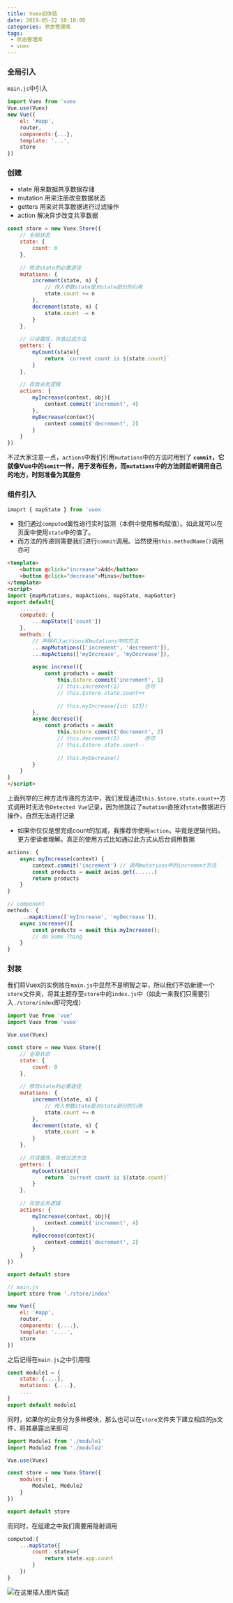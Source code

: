 ```yaml
---
title: Vuex初体验
date: 2019-05-22 10:18:00
categories: 状态管理库
tags:
 - 状态管理库
 - vuex
---
```


### 全局引入
`main.js`中引入
```javascript
import Vuex from 'vuex
Vue.use(Vuex)
new Vue({
	el: '#app',
	router,
	components:{...},
	template: '...',
	store
})
```
<!--more-->

### 创建

- state 用来数据共享数据存储
- mutation 用来注册改变数据状态
- getters 用来对共享数据进行过滤操作
- action 解决异步改变共享数据
```javascript
const store = new Vuex.Store({
	// 全局状态
	state: {
		count: 0
	},
	
	// 修改state的必要途径
	mutations: {
		increment(state, n) {
			// 传入参数state是对state部分的引用
			state.count += n
		},
		decrement(state, n) {
			state.count -= n
		}
	},
	
	// 只读属性，存放过滤方法
	getters: {
		myCount(state){
			return `current count is ${state.count}`
		}
	},
	
	// 存放业务逻辑
	actions: {
		myIncrease(context, obj){
			context.commit('increment', 4)
		},
		myDecrease(context){
			context.commit('decrement', 2)
		}
	}
})
```
不过大家注意一点，`actions`中我们引用`mutations`中的方法时用到了 **`commit`，它就像Vue中的`$emit`一样，用于发布任务，而`mutations`中的方法则监听调用自己的地方，时刻准备为其服务**
### 组件引入

```javascript
imoprt { mapState } from 'vuex
```
- 我们通过`computed`属性进行实时监测（本例中使用解构赋值）。如此就可以在页面中使用`state`中的值了。
- 而方法的传递则需要我们进行`commit`调用。当然使用`this.methodName()`调用亦可
```html
<template>
	<button @click="increase">Add</button>
	<button @click="decrease">Minus</button>
</template>
<script>
import {mapMutations, mapActions, mapState, mapGetter}
export default{
	......
	computed: {
		...mapState(['count'])
	},
	methods: {
		// 声明引入actions和mutations中的方法
		...mapMutations(['increment', 'decrement']),
		...mapActions(['myIncrease', 'myDecrease']),
	
		async increse(){
			const products = await 
				this.$store.commit('increment', 1)
				// this.increment(1)		亦可
				// this.$store.state.count++
		
				// this.myIncrease({id: 123})
		},
		async decrese(){
			const products = await 
				this.$store.commit('decrement', 2)
				// this.decrement(2)		亦可
				// this.$store.state.count--
	
				// this.myDecrease()
		}
	}
}
</script>
```
上面列举的三种方法传递的方法中，我们发现通过`this.$store.state.count++`方式调用时无法令`Detected Vue`记录，因为他跳过了`mutation`直接对`state`数据进行操作，自然无法进行记录

- 如果你仅仅是想完成count的加减，我推荐你使用`action`。毕竟是逻辑代码，更方便读者理解。真正的使用方式比如通过此方式从后台调用数据
```javascript
actions: {
	async myIncrease(context) {
		context.commit('increment')	// 调用mutations中的increment方法
		const products = await axios.get(......)
		return products
	}
}

// component
methods: {
	...mapActions(['myIncrease', 'myDecrease']),
	async increase(){
		const products = await this.myIncrease();
		// do Some Thing
	}
}
```
### 封装
我们将Vuex的实例放在`main.js`中显然不是明智之举，所以我们不妨新建一个`store`文件夹，将其主题存至`store`中的`index.js`中（如此一来我们只需要引入`./store/index`即可完成）
```javascript
import Vue from 'vue'
import Vuex from 'vuex'

Vue.use(Vuex)

const store = new Vuex.Store({
	// 全局状态
	state: {
		count: 0
	},
	
	// 修改state的必要途径
	mutations: {
		increment(state, n) {
			// 传入参数state是对state部分的引用
			state.count += n
		},
		decrement(state, n) {
			state.count -= n
		}
	},
	
	// 只读属性，存放过滤方法
	getters: {
		myCount(state){
			return `current count is ${state.count}`
		}
	},
	
	// 存放业务逻辑
	actions: {
		myIncrease(context, obj){
			context.commit('increment', 4)
		},
		myDecrease(context){
			context.commit('decrement', 2)
		}
	}
})

export default store
```
```javascript
// main.js
import store from './store/index'

new Vue({
	el: '#app',
	router,
	components: {....},
	template: '....',
	store
})

```
之后记得在`main.js`之中引用哦
```javascript
const module1 = {
	state: {....},
	mutations: {....},
	....
}
export default module1
```
同时，如果你的业务分为多种模块，那么也可以在`store`文件夹下建立相应的js文件，将其暴露出来即可
```javascript
import Module1 from './module1'
import Module2 from './module2'

Vue.use(Vuex)

const store = new Vuex.Store({
	modules:{
		Module1, Module2
	}
})

export default store
```
而同时，在组建之中我们需要用隐射调用
```javascript
computed:{
	...mapState({
		count: state=>{
			return state.app.count
		}
	})
}
```

![在这里插入图片描述](https://ww1.sinaimg.cn/large/007i4MEmgy1g1avrg3n5gj30kq0kqq3j.jpg)